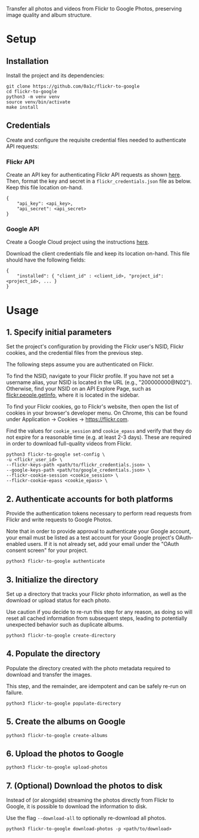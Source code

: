 Transfer all photos and videos from Flickr to Google Photos, preserving image quality and album
structure.

# Setup

## Installation

Install the project and its dependencies:

```
git clone https://github.com/0a1c/flickr-to-google
cd flickr-to-google
python3 -m venv venv
source venv/bin/activate
make install
```

## Credentials

Create and configure the requisite credential files needed to authenticate API requests:

### Flickr API

Create an API key for authenticating Flickr API requests as shown
[here](https://www.flickr.com/services/api/misc.api_keys.html).
Then, format the key and secret in a `flickr_credentials.json` file as below. Keep this file
location on-hand.

```
{
    "api_key": <api_key>,
    "api_secret": <api_secret>
}
```

### Google API

Create a Google Cloud project using the instructions
[here](https://developers.google.com/photos/library/guides/get-started).

Download the client credentials file and keep its location on-hand. This file should have the
following fields:

```
{
    "installed": { "client_id" : <client_id>, "project_id": <project_id>, ... }
}
```

# Usage

## 1. Specify initial parameters

Set the project's configuration by providing the Flickr user's NSID, Flickr cookies, and the
credential files from the previous step.

The following steps assume you are authenticated on Flickr.

To find the NSID, navigate to your Flickr profile. If you have not set a username alias, your NSID
is located in the URL (e.g., "200000000@N02"). Otherwise, find your NSID on an API Explore Page,
such as [flickr.people.getInfo](https://www.flickr.com/services/api/explore/flickr.people.getInfo),
where it is located in the sidebar.

To find your Flickr cookies, go to Flickr's website, then open the list of cookies in your browser's
developer menu. On Chrome, this can be found under Application -> Cookies -> https://flickr.com.

Find the values for `cookie_session` and `cookie_epass` and verify that they do not expire for a
reasonable time (e.g. at least 2-3 days). These are required in order to download full-quality
videos from Flickr.

```
python3 flickr-to-google set-config \
-u <flickr_user_id> \
--flickr-keys-path <path/to/flickr_credentials.json> \
--google-keys-path <path/to/google_credentials.json> \
--flickr-cookie-session <cookie_session> \
--flickr-cookie-epass <cookie_epass> \
```

## 2. Authenticate accounts for both platforms

Provide the authentication tokens necessary to perform read requests from Flickr and write requests
to Google Photos.

Note that in order to provide approval to authenticate your Google account, your email must be
listed as a test account for your Google project's OAuth-enabled users. If it is not already set,
add your email under the "OAuth consent screen" for your project.

```
python3 flickr-to-google authenticate
```

## 3. Initialize the directory

Set up a directory that tracks your Flickr photo information, as well as the download or upload
status for each photo.

Use caution if you decide to re-run this step for any reason, as doing so will reset all cached
information from subsequent steps, leading to potentially unexpected behavior such as duplicate
albums.

```
python3 flickr-to-google create-directory
```

## 4. Populate the directory

Populate the directory created with the photo metadata required to download and transfer the images.

This step, and the remainder, are idempotent and can be safely re-run on failure.

```
python3 flickr-to-google populate-directory
```

## 5. Create the albums on Google

```
python3 flickr-to-google create-albums
```

## 6. Upload the photos to Google

```
python3 flickr-to-google upload-photos
```

## 7. (Optional) Download the photos to disk

Instead of (or alongside) streaming the photos directly from Flickr to Google, it is possible to
download the information to disk.

Use the flag `--download-all` to optionally re-download all photos.

```
python3 flickr-to-google download-photos -p <path/to/download>
```
